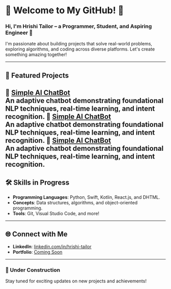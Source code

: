 # 🌟 Welcome to My GitHub! 🌟  
### Hi, I'm Hrishi Tailor – a **Programmer**, **Student**, and **Aspiring Engineer** 🚀  

I'm passionate about building projects that solve real-world problems, exploring algorithms, and coding across diverse platforms. Let's create something amazing together!

---

## 🎯 Featured Projects
🌟 **[Simple AI ChatBot](https://github.com/hrishi-tailor/Simple-AI-ChatBot)**  
An adaptive chatbot demonstrating foundational NLP techniques, real-time learning, and intent recognition.
🌟 **[Simple AI ChatBot](https://github.com/hrishi-tailor/Simple-AI-ChatBot)**  
An adaptive chatbot demonstrating foundational NLP techniques, real-time learning, and intent recognition.
🌟 **[Simple AI ChatBot](https://github.com/hrishi-tailor/Simple-AI-ChatBot)**  
An adaptive chatbot demonstrating foundational NLP techniques, real-time learning, and intent recognition.
---

## 🛠️ Skills in Progress
- **Programming Languages**: Python, Swift, Kotlin, React.js, and DHTML.  
- **Concepts**: Data structures, algorithms, and object-oriented programming.  
- **Tools**: Git, Visual Studio Code, and more!

---

## 🌐 Connect with Me
- **LinkedIn**: [linkedin.com/in/hrishi-tailor](https://www.linkedin.com/in/hrishi-tailor-990696224/)  
- **Portfolio**: [Coming Soon](#)

---

### 🚧 Under Construction  
Stay tuned for exciting updates on new projects and achievements!


<!--

Here are some ideas to get you started:

- 🔭 I’m currently working on ...
- 🌱 I’m currently learning ...
- 👯 I’m looking to collaborate on ...
- 🤔 I’m looking for help with ...
- 💬 Ask me about ...
- 📫 How to reach me: ...
- 😄 Pronouns: ...
- ⚡ Fun fact: ...
-->
